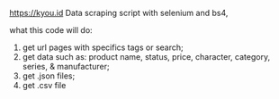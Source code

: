 https://kyou.id Data scraping script with selenium and bs4,

what this code will do:
1. get url pages with specifics tags or search;
2. get data such as: product name, status, price, character, category, series, & manufacturer;
3. get .json files;
4. get .csv file
